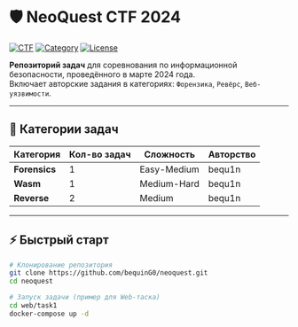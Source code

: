 # 🛡️ NeoQuest CTF 2024 

[![CTF](https://img.shields.io/badge/CTF-Capture%20The%20Flag-red)](https://ctftime.org/)
[![Category](https://img.shields.io/badge/Category-Forensics%20%7C%20Wasm%20%7C%20Reverse-blueviolet)](https://github.com/bequinG0/neoquest)
[![License](https://img.shields.io/badge/license-CC_BY--NC--SA_4.0-lightgrey)](LICENSE)

**Репозиторий задач** для соревнования по информационной безопасности, проведённого в марте 2024 года.  
Включает авторские задания в категориях: `Форензика`, `Ревёрс`, `Веб-уязвимости`.

---

## 🧩 Категории задач

| Категория       | Кол-во задач | Сложность       | Авторство       |
|-----------------|-------------|----------------|----------------|
| **Forensics**   | 1           | Easy-Medium    | bequ1n         |
| **Wasm**        | 1           | Medium-Hard    | bequ1n         |
| **Reverse**     | 2           | Medium         | bequ1n         |

---


## ⚡ Быстрый старт

```bash
# Клонирование репозитория
git clone https://github.com/bequinG0/neoquest.git
cd neoquest

# Запуск задачи (пример для Web-таска)
cd web/task1
docker-compose up -d
